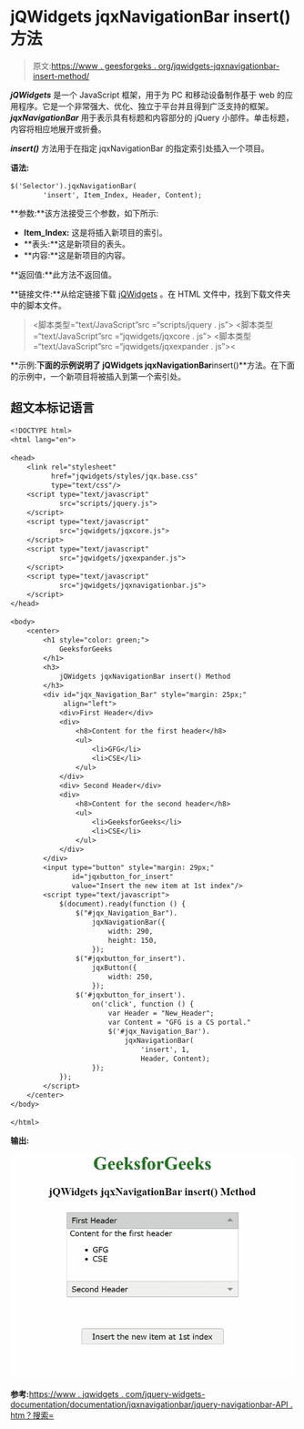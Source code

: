# jQWidgets jqxNavigationBar insert()方法

> 原文:[https://www . geesforgeks . org/jqwidgets-jqxnavigationbar-insert-method/](https://www.geeksforgeeks.org/jqwidgets-jqxnavigationbar-insert-method/)

***jQWidgets*** 是一个 JavaScript 框架，用于为 PC 和移动设备制作基于 web 的应用程序。它是一个非常强大、优化、独立于平台并且得到广泛支持的框架。 ***jqxNavigationBar*** 用于表示具有标题和内容部分的 jQuery 小部件。单击标题，内容将相应地展开或折叠。

***insert()*** 方法用于在指定 jqxNavigationBar 的指定索引处插入一个项目。

**语法:**

```
$('Selector').jqxNavigationBar(
        'insert', Item_Index, Header, Content); 
```

**参数:**该方法接受三个参数，如下所示:

*   **Item_Index:** 这是将插入新项目的索引。
*   **表头:**这是新项目的表头。
*   **内容:**这是新项目的内容。

**返回值:**此方法不返回值。

**链接文件:**从给定链接下载 [jQWidgets](https://www.jqwidgets.com/download/) 。在 HTML 文件中，找到下载文件夹中的脚本文件。

> <link rel="”stylesheet”" href="”jqwidgets/styles/jqx.base.css”" type="”text/css”">
> <脚本类型=“text/JavaScript”src =“scripts/jquery . js”></脚本>
> <脚本类型=“text/JavaScript”src =“jqwidgets/jqxcore . js”></脚本>
> <脚本类型=“text/JavaScript”src =“jqwidgets/jqxexpander . js”><

**示例:**下面的示例说明了 jQWidgets jqxNavigationBar**insert()**方法。在下面的示例中，一个新项目将被插入到第一个索引处。

## 超文本标记语言

```
<!DOCTYPE html>
<html lang="en">

<head>
    <link rel="stylesheet" 
          href="jqwidgets/styles/jqx.base.css"
          type="text/css"/>
    <script type="text/javascript" 
            src="scripts/jquery.js">
    </script>
    <script type="text/javascript" 
            src="jqwidgets/jqxcore.js">
    </script>
    <script type="text/javascript" 
            src="jqwidgets/jqxexpander.js">
    </script>
    <script type="text/javascript" 
            src="jqwidgets/jqxnavigationbar.js">
    </script>
</head>

<body>
    <center>
        <h1 style="color: green;">
            GeeksforGeeks
        </h1>
        <h3>
            jQWidgets jqxNavigationBar insert() Method
        </h3>
        <div id="jqx_Navigation_Bar" style="margin: 25px;" 
             align="left">
            <div>First Header</div>
            <div>
                <h8>Content for the first header</h8>
                <ul>
                    <li>GFG</li>
                    <li>CSE</li>
                </ul>
            </div>
            <div> Second Header</div>
            <div>
                <h8>Content for the second header</h8>
                <ul>
                    <li>GeeksforGeeks</li>
                    <li>CSE</li>
                </ul>
            </div>
        </div>
        <input type="button" style="margin: 29px;" 
               id="jqxbutton_for_insert" 
               value="Insert the new item at 1st index"/>
        <script type="text/javascript">
            $(document).ready(function () {
                $("#jqx_Navigation_Bar").
                    jqxNavigationBar({
                        width: 290,
                        height: 150,
                    });
                $("#jqxbutton_for_insert").
                    jqxButton({
                        width: 250,
                    });
                $('#jqxbutton_for_insert').
                    on('click', function () {
                        var Header = "New_Header";
                        var Content = "GFG is a CS portal."
                        $('#jqx_Navigation_Bar').
                            jqxNavigationBar(
                                'insert', 1,
                                Header, Content);
                    });
            });
        </script>
    </center>
</body>

</html>
```

**输出:**

![](img/50508d42774f7ef7bc5d0ccdec75d37b.png)

**参考:**[https://www . jqwidgets . com/jquery-widgets-documentation/documentation/jqxnavigationbar/jquery-navigationbar-API . htm？搜索=](https://www.jqwidgets.com/jquery-widgets-documentation/documentation/jqxnavigationbar/jquery-navigationbar-api.htm?search=)